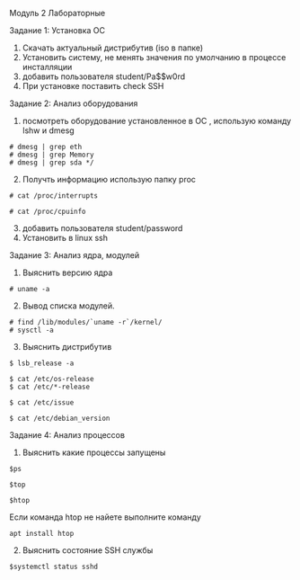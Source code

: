 Модуль 2 Лабораторные


Задание 1: Установка ОС

1. Скачать актуальный дистрибутив (iso в папке)
2. Установить систему, не менять значения по умолчанию в процессе инсталляции
3. добавить пользователя student/Pa$$w0rd
4. При установке поставить check SSH


Задание 2: Анализ оборудования

1. посмотреть оборудование установленное в ОС , использую команду lshw и dmesg
```
# dmesg | grep eth
# dmesg | grep Memory
# dmesg | grep sda */
```
2. Получть информацию использую папку proc
```
# cat /proc/interrupts

# cat /proc/cpuinfo
```
3. добавить пользователя student/password
4. Установить в linux ssh

Задание 3: Анализ ядра, модулей

1. Выяснить версию ядра
```
# uname -a
```
2. Вывод списка модулей. 
```
# find /lib/modules/`uname -r`/kernel/
# sysctl -a
```
3. Выяснить дистрибутив
```
$ lsb_release -a

$ cat /etc/os-release
$ cat /etc/*-release

$ cat /etc/issue

$ cat /etc/debian_version
```
Задание 4: Анализ процессов

1. Выяснить какие процессы запущены
```
$ps

$top

$htop
```
Если команда htop не найете выполните команду 
```
apt install htop
```
2. Выяснить состояние SSH службы
```
$systemctl status sshd
```
